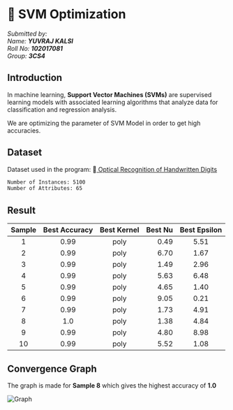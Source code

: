 # 🚀 SVM Optimization

*Submitted by:*   
*Name: **YUVRAJ KALSI***   
*Roll No: **102017081***  
*Group: **3CS4*** 

## Introduction
In machine learning, **Support Vector Machines (SVMs)** are supervised learning models with associated learning algorithms that analyze data for classification and regression analysis.

We are optimizing the parameter of SVM Model in order to get high accuracies.

## Dataset 

Dataset used in the program: 🔗[
Optical Recognition of Handwritten Digits](https://archive.ics.uci.edu/ml/datasets/optical+recognition+of+handwritten+digits)

```bash
Number of Instances: 5100
Number of Attributes: 65
```

## Result

|Sample| Best Accuracy  |Best Kernel  | Best Nu  | Best Epsilon |
| :---------------: | :---------------: | :---------------: | ---------------: | :---------------: | 
| 1 | 0.99 | poly | 0.49 | 5.51|
| 2 | 0.99 | poly | 6.70 | 1.67 |
| 3 | 0.99 | poly | 1.49 | 2.96 |
| 4 | 0.99 | poly | 5.63 | 6.48 |
| 5 | 0.99 | poly |  4.65 | 1.40 |
| 6 | 0.99 | poly |  9.05 | 0.21 |
| 7 | 0.99 | poly |  1.73 | 4.91 |
| 8 | 1.0 | poly |  1.38 | 4.84 |
| 9 | 0.99 | poly |  4.80 | 8.98 |
| 10 | 0.99 | poly |  5.52 | 1.08 |

## Convergence Graph

The graph is made for **Sample 8** which gives the highest accuracy of **1.0**

![Graph](https://user-images.githubusercontent.com/84912620/233197966-c1146b2c-e203-4b4e-a4fa-946665057cbd.png)
